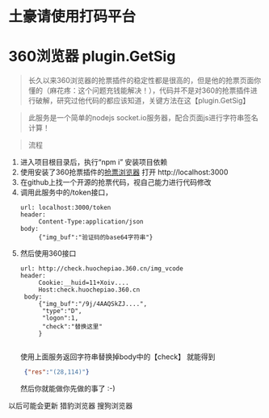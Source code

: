 
# 土豪请使用打码平台
# 360浏览器 plugin.GetSig
> 长久以来360浏览器的抢票插件的稳定性都是很高的，但是他的抢票页面你懂的（麻花疼：这个问题充钱能解决！），代码并不是对360的抢票插件进行破解，研究过他代码的都应该知道，关键方法在这【plugin.GetSig】

>此服务是一个简单的nodejs socket.io服务器，配合页面js进行字符串签名计算！


>流程  
1. 进入项目根目录后，执行“npm i” 安装项目依赖
2. 使用安装了360抢票插件的[抢票浏览器](http://12306.360.cn/) 打开 http://localhost:3000
3. 在github上找一个开源的抢票代码，视自己能力进行代码修改
4. 调用此服务中的/token接口，
   ```
   url: localhost:3000/token
   header:
        Content-Type:application/json
   body:
        {"img_buf":"验证码的base64字符串"} 

   ```
5. 然后使用360接口
   ```
   url: http://check.huochepiao.360.cn/img_vcode
   header:
        Cookie:__huid=11+Xoiv....
        Host:check.huochepiao.360.cn
    body:
        {"img_buf":"/9j/4AAQSkZJ....",
         "type":"D",
         "logon":1,
         "check":"替换这里"
        }       
        
   ```
   使用上面服务返回字符串替换掉body中的【check】
   就能得到 
   ```json
    {"res":"(28,114)"}

   ```
   然后你就能做你先做的事了 :-)


以后可能会更新
    猎豹浏览器
    搜狗浏览器
